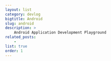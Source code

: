 ```yaml
---
layout: list
category: devlog
bigtitle: Android
slug: android
description: >
    Android Application Development Playground
related_posts:
    - 
list: true
order: 1
---
```


 
